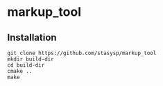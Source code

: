 # markup_tool

## Installation
```Shell
git clone https://github.com/stasysp/markup_tool
mkdir build-dir 
cd build-dir
cmake ..
make
```

